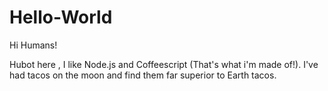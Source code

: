 # Hello-World

Hi Humans!

Hubot here , I like Node.js and Coffeescript (That's what i'm made of!).
I've had tacos on the moon and find them far superior to Earth tacos.
